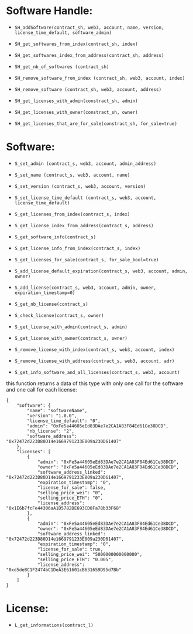 # Software Handle:

- `SH_addSoftware(contract_sh, web3, account, name, version, license_time_default, software_admin)`

- `SH_get_softwares_from_index(contract_sh, index)`

- `SH_get_softwares_index_from_address(contract_sh, address)`

- `SH_get_nb_of_softwares (contract_sh)`

- `SH_remove_software_from_index (contract_sh, web3, account, index)`

- `SH_remove_software (contract_sh, web3, account, address)`

- `SH_get_licenses_with_admin(constract_sh, admin)`

- `SH_get_licenses_with_owner(constract_sh, owner)`

- `SH_get_licenses_that_are_for_sale(constract_sh, for_sale=true)`


# Software: 

- `S_set_admin (contract_s, web3, account, admin_address)`

- `S_set_name (contract_s, web3, account, name)`

- `S_set_version (contract_s, web3, account, version)`

- `S_set_license_time_default (contract_s, web3, account, license_time_default)`

- `S_get_licenses_from_index(contract_s, index)`

- `S_get_license_index_from_address(contract_s, address)`

- `S_get_software_info(contract_s)`

- `S_get_license_info_from_index(contract_s, index)`

- `S_get_licenses_for_sale(contract_s, for_sale_bool=true)`

- `S_add_license_default_expiration(contract_s, web3, account, admin, owner)`

- `S_add_license(contract_s, web3, account, admin, owner, expiration_timestamp=0)`

- `S_get_nb_license(contract_s)`

- `S_check_license(contract_s, owner)`

- `S_get_license_with_admin(contract_s, admin)`

- `S_get_license_with_owner(contract_s, owner)`

- `S_remove_license_with_index(contract_s, web3, account, index)`

- `S_remove_license_with_address(contract_s, web3, account, adr)`


- `S_get_info_software_and_all_licenses(contract_s, web3, account)`

this function returns a data of this type with only one call for the software and one call for each license:

```
{
    "software": {
        "name": "softwareName",
        "version": "1.0.0",
        "license_time_default": "0",
        "admin": "0xFe5a44605eEd83DAe7e2CA1A83F84Ed61Ce38DCD",
        "nb_license": "2",
        "software_address": "0x72472d223D80D14e1669791233E809a230D61407"
    },
    "licenses": [
        {
            "admin": "0xFe5a44605eEd83DAe7e2CA1A83F84Ed61Ce38DCD",
            "owner": "0xFe5a44605eEd83DAe7e2CA1A83F84Ed61Ce38DCD",
            "software_address_linked": "0x72472d223D80D14e1669791233E809a230D61407",
            "expiration_timestamp": "0",
            "license_for_sale": false,
            "selling_price_wei": "0",
            "selling_price_ETH": "0",
            "license_address": "0x1E6b7fcFe44306aA1D5782DE693CD0Fa78b33F68"
        },
        {
            "admin": "0xFe5a44605eEd83DAe7e2CA1A83F84Ed61Ce38DCD",
            "owner": "0xFe5a44605eEd83DAe7e2CA1A83F84Ed61Ce38DCD",
            "software_address_linked": "0x72472d223D80D14e1669791233E809a230D61407",
            "expiration_timestamp": "0",
            "license_for_sale": true,
            "selling_price_wei": "5000000000000000",
            "selling_price_ETH": "0.005",
            "license_address": "0xd5de8C1F2474bC1DeA3E61601cB631659D95d7Bb"
        }
    ]
}
```


# License:

- `L_get_informations(contract_l)`